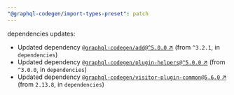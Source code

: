 ```yaml
---
"@graphql-codegen/import-types-preset": patch
---
```

dependencies updates:
  - Updated dependency [`@graphql-codegen/add@^5.0.0` ↗︎](https://www.npmjs.com/package/@graphql-codegen/add/v/5.0.0) (from `^3.2.1`, in `dependencies`)
  - Updated dependency [`@graphql-codegen/plugin-helpers@^5.0.0` ↗︎](https://www.npmjs.com/package/@graphql-codegen/plugin-helpers/v/5.0.0) (from `^3.0.0`, in `dependencies`)
  - Updated dependency [`@graphql-codegen/visitor-plugin-common@5.6.0` ↗︎](https://www.npmjs.com/package/@graphql-codegen/visitor-plugin-common/v/5.6.0) (from `2.13.8`, in `dependencies`)

